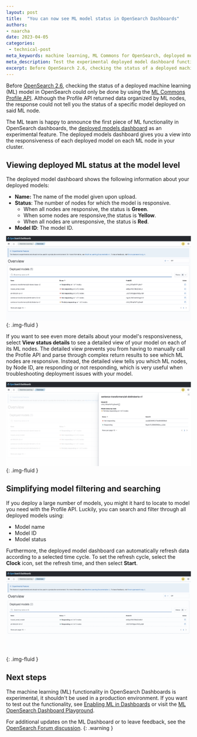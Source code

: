 ```yaml
---
layout: post
title:  "You can now see ML model status in OpenSearch Dashboards"
authors:
- naarcha
date: 2023-04-05
categories:
 - technical-post
meta_keywords: machine learning, ML Commons for OpenSearch, deployed models dashboard
meta_description: Test the experimental deployed model dashboard functionality of OpenSearch Dashboards to view the responsiveness of ML nodes in your cluster.
excerpt: Before OpenSearch 2.6, checking the status of a deployed machine learning (ML) model in OpenSearch could only be done by using the ML Commons Profile API. Although the Profile API returned data organized by ML nodes, it could not tell you the status of a specific model deployed on that node. 
---
```


Before [OpenSearch 2.6](https://opensearch.org/blog/introducing-opensearch-2-6/), checking the status of a deployed machine learning (ML) model in OpenSearch could only be done by using the [ML Commons Profile API](https://opensearch.org/docs/latest/ml-commons-plugin/api/#profile). Although the Profile API returned data organized by ML nodes, the response could not tell you the status of a specific model deployed on said ML node. 

The ML team is happy to announce the first piece of ML functionality in OpenSearch dashboards, the [deployed models dashboard](https://opensearch.org/docs/latest/ml-commons-plugin/ml-dashboard/#deployed-models-dashboard) as an experimental feature. The deployed models dashboard gives you a view into the responsiveness of each deployed model on each ML node in your cluster.

## Viewing deployed ML status at the model level

The deployed model dashboard shows the following information about your deployed models:

- **Name:** The name of the model given upon upload.
- **Status**: The number of nodes for which the model is responsive. 
   - When all nodes are responsive, the status is **Green**.
   - When some nodes are responsive,the status is **Yellow**.
   - When all nodes are unresponsive, the status is **Red**.
- **Model ID**: The model ID.

<img src="/assets/media/blog-images/2023-04-05-ml-deployment-status/ml-deployed-model-dashboard.png" alt="ML deployed model dashboard"/>{: .img-fluid }

If you want to see even more details about your model's responsiveness, select **View status details** to see a detailed view of your model on each of its ML nodes. The detailed view prevents you from having to manually call the Profile API and parse through complex return results to see which ML nodes are responsive. Instead, the detailed view tells you which ML nodes, by Node ID, are responding or not responding, which is very useful when troubleshooting deployment issues with your model.

<img src="/assets/media/blog-images/2023-04-05-ml-deployment-status/ml-model-status.png" alt="See the responsiveness of each ML node your model is deployed on"/>{: .img-fluid }

## Simplifying model filtering and searching

If you deploy a large number of models, you might it hard to locate to model you need with the Profile API. Luckily, you can search and filter through all deployed models using:

- Model name
- Model ID
- Model status

Furthermore, the deployed model dashboard can automatically refresh data according to a selected time cycle. To set the refresh cycle, select the **Clock** icon, set the refresh time, and then select **Start**.

<img src="/assets/media/blog-images/2023-04-05-ml-deployment-status/ml-model-search.gif" alt="Search and filter through deployed models"/>{: .img-fluid }

## Next steps


The machine learning (ML) functionality in OpenSearch Dashboards is experimental, it shouldn't be used in a production environment. If you want to test out the functionality, see [Enabling ML in Dashboards](https://opensearch.org/docs/latest/ml-commons-plugin/ml-dashboard/#enabling-ml-in-dashboards) or visit the [ML OpenSearch Dashboard Playground](https://ml.playground.opensearch.org/app/ml-commons-dashboards/overview).

For additional updates on the ML Dashboard or to leave feedback, see the [OpenSearch Forum discussion](https://forum.opensearch.org/t/feedback-ml-commons-ml-model-health-dashboard-for-admins-experimental-release/12494).
{: .warning }






